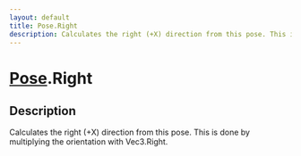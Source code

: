 ```yaml
---
layout: default
title: Pose.Right
description: Calculates the right (+X) direction from this pose. This is done by multiplying the orientation with Vec3.Right.
---
```

# [Pose]({{site.url}}/Pages/Reference/Pose.html).Right

## Description
Calculates the right (+X) direction from this pose. This is done by
multiplying the orientation with Vec3.Right.

